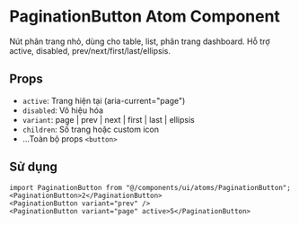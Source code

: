 # PaginationButton Atom Component

Nút phân trang nhỏ, dùng cho table, list, phân trang dashboard. Hỗ trợ active, disabled, prev/next/first/last/ellipsis.

## Props

- `active`: Trang hiện tại (aria-current="page")
- `disabled`: Vô hiệu hóa
- `variant`: page | prev | next | first | last | ellipsis
- `children`: Số trang hoặc custom icon
- ...Toàn bộ props `<button>`

## Sử dụng

```tsx
import PaginationButton from "@/components/ui/atoms/PaginationButton";
<PaginationButton>2</PaginationButton>
<PaginationButton variant="prev" />
<PaginationButton variant="page" active>5</PaginationButton>
